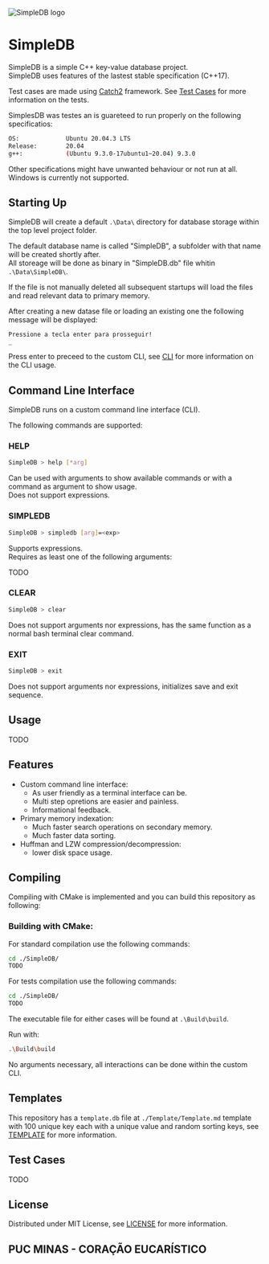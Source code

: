 <a id="top"></a>
![SimpleDB logo](https://i.imgur.com/UoeOadZ.png)

# SimpleDB

SimpleDB is a simple C++ key-value database project.  
SimpleDB uses features of the lastest stable specification (C++17).  
  
Test cases are made using [Catch2](https://github.com/catchorg/Catch2) framework. See [Test Cases](#Test-Cases) for
more information on the tests.  
  
SimplesDB was testes an is guareteed to run properly on the following specificatios:
```bash
OS:             Ubuntu 20.04.3 LTS
Release:        20.04
g++:            (Ubuntu 9.3.0-17ubuntu1~20.04) 9.3.0
```
Other specifications might have unwanted behaviour or not run at all.  
Windows is currently not supported.

## Starting Up

SimpleDB will create a default ```.\Data\``` directory for database storage within the top level project folder.  
  
The default database name is called "SimpleDB", a subfolder with that name will be created shortly after.  
All storeage will be done as binary in "SimpleDB.db" file whitin ```.\Data\SimpleDB\```.  
  
If the file is not manually deleted all subsequent startups will load the files and read relevant data to primary memory.  
  
After creating a new datase file or loading an existing one the following message will be displayed:
```
Pressione a tecla enter para prosseguir!
_
```
Press enter to preceed to the custom CLI, see [CLI](#Command-Line-Interface) for more information on the CLI usage.

## Command Line Interface
SimpleDB runs on a custom command line interface (CLI).  

The following commands are supported:

### HELP
```bash
SimpleDB > help [*arg]
```
Can be used with arguments to show available commands or with a command as argument to show usage.  
Does not support expressions.  

### SIMPLEDB
```bash
SimpleDB > simpledb [arg]=<exp>
```
Supports expressions.  
Requires as least one of the following arguments:  
  
TODO

### CLEAR
```bash
SimpleDB > clear
```
Does not support arguments nor expressions, has the same function as a normal bash terminal clear command.

### EXIT
```bash
SimpleDB > exit
```
Does not support arguments nor expressions, initializes save and exit sequence.


## Usage

TODO

## Features

* Custom command line interface:
    - As user friendly as a terminal interface can be.
    - Multi step opretions are easier and painless.
    - Informational feedback.
* Primary memory indexation:
    - Much faster search operations on secondary memory.
    - Much faster data sorting.
* Huffman and LZW compression/decompression:
    - lower disk space usage.

## Compiling

Compiling with CMake is implemented and you can build this repository as following:

### Building with CMake:

For standard compilation use the following commands:
```bash
cd ./SimpleDB/
TODO
```

For tests compilation use the following commands:
```bash
cd ./SimpleDB/
TODO
```

The executable file for either cases will be found at `.\Build\build`.  
  
Run with:
```bash
.\Build\build
```
No arguments necessary, all interactions can be done within the custom CLI.

## Templates

This repository has a `template.db` file at ```./Template/Template.md``` template with 100 unique key each with a unique value and random sorting keys, see [TEMPLATE](https://github.com/Iskeletu/SimpleDB/blob/main/Template/TEMPLATE.md) for more information.

## Test Cases

TODO

## License

Distributed under MIT License, see [LICENSE](LICENSE) for more information.

## PUC MINAS - CORAÇÃO EUCARÍSTICO
